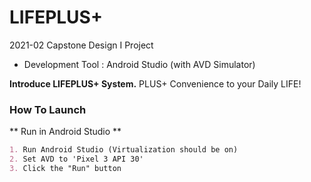 # LIFEPLUS+
2021-02 Capstone Design I Project
- Development Tool : Android Studio (with AVD Simulator)

**Introduce LIFEPLUS+ System.**
PLUS+ Convenience to your Daily LIFE!

### How To Launch
** Run in Android Studio **
```markdown
1. Run Android Studio (Virtualization should be on)
2. Set AVD to 'Pixel 3 API 30'
3. Click the "Run" button
```
